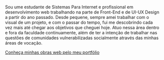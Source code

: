 Sou ume estudante de Sistemas Para Internet e profissional em desenvolvimento web trabalhando na parte de Front-End e de UI-UX Design a partir do ano passado. Desde pequene, sempre amei trabalhar com o visual de um projeto, e com o passar do tempo, fui me descobrindo cada vez mais até chegar aos objetivos que cheguei hoje. Atuo nessa área dentro e fora da faculdade continuamente, além de ter a intenção de trabalhar nas questões de comunidades vulnerabilizadas socialmente através das minhas áreas de vocação.

[Conheça minhas obras web pelo meu portfólio](https://enne-amore.github.io/Portfolio/)
